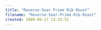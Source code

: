 ```yaml
---
title: "Reverse-Sear Prime Rib Roast"
filename: "Reverse-Sear-Prime-Rib-Roast"
created: 1989-08-17 13:32:51
---
```

